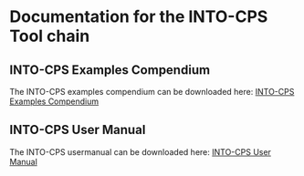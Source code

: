 # Documentation for the INTO-CPS Tool chain

## INTO-CPS Examples Compendium
The INTO-CPS examples compendium can be downloaded here: [INTO-CPS Examples Compendium](raw/master/examples_compendium/INTO-CPS_Examples_Compendium.pdf "INTO-CPS Examples Compendium")

## INTO-CPS User Manual
The INTO-CPS usermanual can be downloaded here: [INTO-CPS User Manual](raw/master/user_manual/INTO-CPS_toolchain_User_Manual.pdf "INTO-CPS User Manual")

